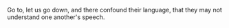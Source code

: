 Go to, let us go down, and there confound their language, that they may not understand one another's speech.
